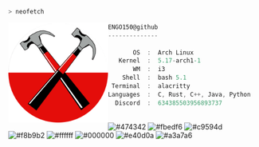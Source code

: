 ```bash
> neofetch
```

<img align="left" src="assets/hammers.png" alt="logo.png" width="200" height="200"/>

```csharp
ENGO150@github
--------------

       OS  :  Arch Linux
   Kernel  :  5.17-arch1-1
       WM  :  i3
    Shell  :  bash 5.1
 Terminal  :  alacritty
Languages  :  C, Rust, C++, Java, Python
  Discord  :  634385503956893737
```

<p align="left">
  &nbsp; &nbsp; &nbsp; &nbsp; &nbsp;&nbsp; &nbsp; &nbsp; &nbsp; &nbsp;&nbsp; &nbsp; &nbsp; &nbsp; &nbsp; &nbsp; &nbsp; &nbsp; &nbsp; &nbsp; &nbsp;&nbsp; &nbsp; &nbsp; &nbsp; &nbsp;&nbsp; &nbsp; &nbsp; &nbsp; &nbsp;
  <img alt="#474342" src="https://via.placeholder.com/15/ADBAC7/000000?text=+" width="25" height="20" />
  <img alt="#fbedf6" src="https://via.placeholder.com/15/6CB6FF/000000?text=+" width="25" height="20" />
  <img alt="#c9594d" src="https://via.placeholder.com/15/F47067/000000?text=+" width="25" height="20" />
  <img alt="#f8b9b2" src="https://via.placeholder.com/15/DCBDFB/000000?text=+" width="25" height="20" />
  <img alt="#ffffff" src="https://via.placeholder.com/15/ffffff/000000?text=+" width="25" height="20" />
  <img alt="#000000" src="https://via.placeholder.com/15/000000/000000?text=+" width="25" height="20" />
  <img alt="#e40d0a" src="https://via.placeholder.com/15/e40d0a/000000?text=+" width="25" height="20" />
  <img alt="#a3a7a6" src="https://via.placeholder.com/15/a3a7a6/000000?text=+" width="25" height="20" />
</p>
